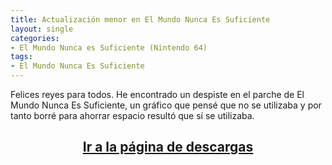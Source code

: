 ```yaml
---
title: Actualización menor en El Mundo Nunca Es Suficiente
layout: single
categories:
- El Mundo Nunca es Suficiente (Nintendo 64)
tags:
- El Mundo Nunca Es Suficiente
---
```

Felices reyes para todos. He encontrado un despiste en el parche de El Mundo 
Nunca Es Suficiente, un gráfico que pensé que no se utilizaba y por tanto borré 
para ahorrar espacio resultó que sí se utilizaba.

<h2 style="text-align: center;"><strong><a href="http://tiovictor.romhackhispano.org/el-mundo-nunca-es-suficiente-n64/descargar/">Ir 
a la página de descargas</a></strong></h2>
